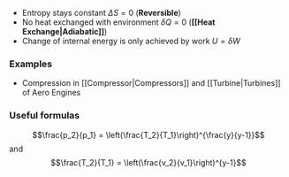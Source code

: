 
- Entropy stays constant $ΔS = 0$ (__Reversible__)
- No heat exchanged with environment $δQ = 0$ (__[[Heat Exchange|Adiabatic]]__)
- Change of internal energy is only achieved by work $U = δW$

### Examples
- Compression in [[Compressor|Compressors]] and [[Turbine|Turbines]] of Aero Engines

### Useful formulas
$$\frac{p_2}{p_1} = \left(\frac{T_2}{T_1}\right)^{\frac{y}{y-1}}$$ and
$$\frac{T_2}{T_1} = \left(\frac{v_2}{v_1}\right)^{y-1}$$

